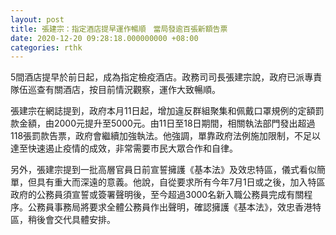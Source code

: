 ```yaml
---
layout: post
title: 張建宗：指定酒店提早運作暢順　當局發逾百張新額告票
date: 2020-12-20 09:28:18.000000000 +08:00
categories: rthk
---
```


5間酒店提早於前日起，成為指定檢疫酒店。政務司司長張建宗說，政府已派專責隊伍巡查有關酒店，按目前情況觀察，運作大致暢順。

張建宗在網誌提到，政府本月11日起，增加違反群組聚集和佩戴口罩規例的定額罰款金額，由2000元提升至5000元。由11日至18日期間，相關執法部門發出超過118張罰款告票，政府會繼續加強執法。他強調，單靠政府法例施加限制，不足以達至快速遏止疫情的成效，非常需要市民大眾合作和自律。

另外，張建宗提到一批高層官員日前宣誓擁護《基本法》及效忠特區，儀式看似簡單，但具有重大而深遠的意義。他說，自從要求所有今年7月1日或之後，加入特區政府的公務員須宣誓或簽署聲明後，至今超過3000名新入職公務員完成有關程序。公務員事務局將要求全體公務員作出聲明，確認擁護《基本法》，效忠香港特區，稍後會交代具體安排。
